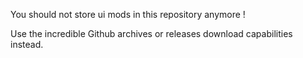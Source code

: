 You should not store ui mods in this repository anymore !

Use the incredible Github archives or releases download capabilities instead.